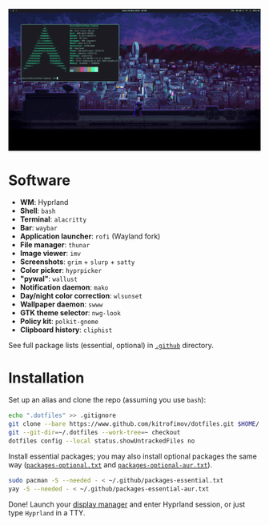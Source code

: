 ![preview](preview.png)

# Software
- **WM**: Hyprland
- **Shell**: `bash`
- **Terminal**: `alacritty`
- **Bar**: `waybar`
- **Application launcher**: `rofi` (Wayland fork)
- **File manager**: `thunar`
- **Image viewer**: `imv`
- **Screenshots**: `grim` + `slurp` + `satty`
- **Color picker**: `hyprpicker`
- **"pywal"**: `wallust`
- **Notification daemon**: `mako`
- **Day/night color correction**: `wlsunset`
- **Wallpaper daemon**: `swww`
- **GTK theme selector**: `nwg-look`
- **Policy kit**: `polkit-gnome`
- **Clipboard history**: `cliphist`

See full package lists (essential, optional) in [`.github`](.github) directory.

# Installation
Set up an alias and clone the repo (assuming you use `bash`):
```bash
echo ".dotfiles" >> .gitignore
git clone --bare https://www.github.com/kitrofimov/dotfiles.git $HOME/.dotfiles
git --git-dir=~/.dotfiles --work-tree=~ checkout
dotfiles config --local status.showUntrackedFiles no
```

Install essential packages; you may also install optional packages the same way ([`packages-optional.txt`](packages-optional.txt) and [`packages-optional-aur.txt`](packages-optional-aur.txt)).
```bash
sudo pacman -S --needed - < ~/.github/packages-essential.txt
yay -S --needed - < ~/.github/packages-essential-aur.txt
```

Done! Launch your [display manager](https://wiki.archlinux.org/title/Display_manager) and enter Hyprland session, or just type `Hyprland` in a TTY.
